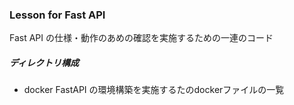 ### Lesson for Fast API 
Fast API の仕様・動作のあめの確認を実施するための一連のコード

##### ディレクトリ構成
* docker
FastAPI の環境構築を実施するたのdockerファイルの一覧
